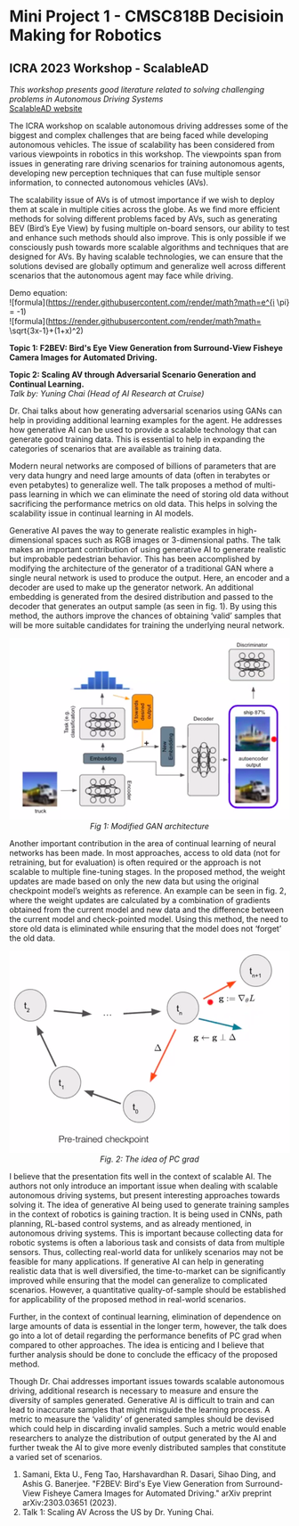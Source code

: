 # Mini Project 1 - CMSC818B Decisioin Making for Robotics

## ICRA 2023 Workshop - ScalableAD
_This workshop presents good literature related to solving challenging problems in Autonomous Driving Systems_
<br>
[ScalableAD website](https://sites.google.com/view/icra2023av)

The ICRA workshop on scalable autonomous driving addresses some of the biggest and complex challenges that are being faced while developing autonomous vehicles. The issue of scalability has been considered from various viewpoints in robotics in this workshop. The viewpoints span from issues in generating rare driving scenarios for training autonomous agents, developing new perception techniques that can fuse multiple sensor information, to connected autonomous vehicles (AVs).

The scalability issue of AVs  is of utmost importance if we wish to deploy them at scale in multiple cities across the globe. As we find more efficient methods for solving different problems faced by AVs, such as generating BEV (Bird’s Eye View) by fusing multiple on-board sensors, our ability to test and enhance such methods should also improve. This is only possible if we consciously push towards more scalable algorithms and techniques that are designed for AVs. By having scalable technologies, we can ensure that the solutions devised are globally optimum and generalize well across different scenarios that the autonomous agent may face while driving.


Demo equation: 
<br/>
![formula](https://render.githubusercontent.com/render/math?math=e^{i \pi} = -1)
<br/>
![formula](https://render.githubusercontent.com/render/math?math= \sqrt{3x-1}+(1+x)^2)

**Topic 1: F2BEV: Bird's Eye View Generation from Surround-View Fisheye Camera Images for Automated Driving.**

**Topic 2: Scaling AV through Adversarial Scenario Generation and Continual Learning.**
<br/>
_Talk by: Yuning Chai (Head of AI Research at Cruise)_

Dr. Chai talks about how generating adversarial scenarios using GANs can help in providing additional learning examples for the agent. He addresses how generative AI can be used to provide a scalable technology that can generate good training data. This is essential to help in expanding the categories of scenarios that are available as training data. 

Modern neural networks are composed of billions of parameters that are very data hungry and need large amounts of data (often in terabytes or even petabytes) to generalize well. The talk  proposes a method of multi-pass learning in which we can eliminate the need of storing old data without sacrificing the performance metrics on old data. This helps in solving the scalability issue in continual learning in AI models.

Generative AI paves the way to generate realistic examples in high-dimensional spaces such as RGB images or 3-dimensional paths. The talk makes an important contribution of using generative AI to generate realistic but improbable pedestrian behavior. This has been accomplished by modifying the architecture of the generator of a traditional GAN where a single neural network is used to produce the output. Here, an encoder and a decoder are used to make up the generator network. An additional embedding is generated from the desired distribution and passed to the decoder that generates an output sample (as seen in fig. 1). By using this method, the authors improve the chances of obtaining ‘valid’ samples that will be more suitable candidates for training the underlying neural network.

<p align="center">
  <img src="images/fig1_cruise.png" alt="Encoder Decoder GAN" width="600" />
  <br/>
  <em>Fig 1: Modified GAN architecture</em>
</p>

Another important contribution in the area of continual learning of neural networks has been made. In most approaches, access to old data (not for retraining, but for evaluation) is often required or the approach is not scalable to multiple fine-tuning stages. In the proposed method, the weight updates are made based on only the new data but using the original checkpoint model’s weights as reference. An example can be seen in fig. 2, where the weight updates are calculated by a combination of gradients obtained from the current model and new data and the difference between the current model and check-pointed model. Using this method, the need to store old data is eliminated while ensuring that the model does not ‘forget’ the old data.


<p align="center">
  <img src="images/fig2_cruise.png" alt="PC grad idea" width="600" />
  <br/>
  <em>Fig. 2: The idea of PC grad</em>
</p>

I believe that the presentation fits well in the context of scalable AI. The authors not only introduce an important issue when dealing with scalable autonomous driving systems, but present interesting approaches towards solving it. The idea of generative AI being used to generate training samples in the context of robotics is gaining traction. It is being used in CNNs, path planning, RL-based control systems, and as already mentioned, in autonomous driving systems. This is important because collecting data for robotic systems is often a laborious task and consists of data from multiple sensors. Thus, collecting real-world data for unlikely scenarios may not be feasible for many applications. If generative AI can help in generating realistic data that is well diversified, the time-to-market can be significantly improved while ensuring that the model can generalize to complicated scenarios. However, a quantitative quality-of-sample should be established for applicability of the proposed method in real-world scenarios.

Further, in the context of continual learning, elimination of dependence on large amounts of data is essential in the longer term, however, the talk does go into a lot of detail regarding the performance benefits of PC grad when compared to other approaches. The idea is enticing and I believe that further analysis should be done to conclude the efficacy of the proposed method.

Though Dr. Chai addresses important issues towards scalable autonomous driving, additional research is necessary to measure and ensure the diversity of samples generated. Generative AI is difficult to train and can lead to inaccurate samples that might misguide the learning process. A metric to measure the ‘validity’ of generated samples should be devised which could help in discarding invalid samples. Such a metric would enable researchers to analyze the distribution of output generated by the AI and further tweak the AI to give more evenly distributed samples that constitute a varied set of scenarios.



<ol>
  <li>
    Samani, Ekta U., Feng Tao, Harshavardhan R. Dasari, Sihao Ding, and Ashis G. Banerjee. "F2BEV: Bird's Eye View Generation from Surround-View Fisheye Camera Images for Automated Driving." arXiv preprint arXiv:2303.03651 (2023).
  </li>
  <li>
    Talk 1: Scaling AV Across the US by Dr. Yuning Chai. 
  </li>
</ol>

